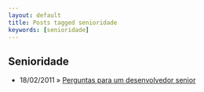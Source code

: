 ```yaml
---
layout: default
title: Posts tagged senioridade
keywords: [senioridade]
---
```

<h2 class="category">Senioridade</h2>
<ul class="posts">
<li>
<p>
<span class="date">18/02/2011</span> &raquo; 
<a href="/blog/perguntas-para-um-desenvolvedor-senior">Perguntas para um desenvolvedor senior</a>
</p>
</li> 
</ul>
